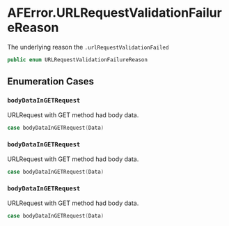 # AFError.URLRequestValidationFailureReason

The underlying reason the `.urlRequestValidationFailed`

``` swift
public enum URLRequestValidationFailureReason 
```

## Enumeration Cases

### `bodyDataInGETRequest`

URLRequest with GET method had body data.

``` swift
case bodyDataInGETRequest(Data)
```

### `bodyDataInGETRequest`

URLRequest with GET method had body data.

``` swift
case bodyDataInGETRequest(Data)
```

### `bodyDataInGETRequest`

URLRequest with GET method had body data.

``` swift
case bodyDataInGETRequest(Data)
```
